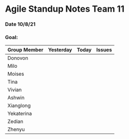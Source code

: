 # Agile Standup Notes Team 11
### Date 10/8/21

### Goal:

|  Group Member  	|   Yesterday	|   Today	|Issues   	|
|---	|---	|---	|---	|
| Donovon   	|   	|   	|   	|
|   Milo	|   	|   	|   	|
|   Moises	|   	|   	|   	|
|   Tina	|   	|   	|   	|
|   Vivian	|   	|   	|   	|
|  Ashwin 	|   	|   	|   	|
|   Xianglong	|   	|   	|   	|
|   Yekaterina	|   	|   	|   	|
|   Zedian	|   	|   	|   	|
|   Zhenyu	|   	|   	|   	|